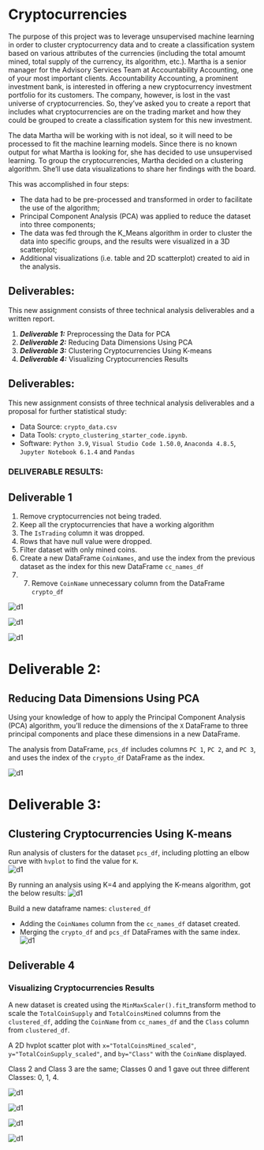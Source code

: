 # Cryptocurrencies

The purpose of this project was to leverage unsupervised machine learning in order to cluster cryptocurrency data and to create a classification system based on various attributes of the currencies (including the total amoumt mined, total supply of the currency, its algorithm, etc.). Martha is a senior manager for the Advisory Services Team at Accountability Accounting, one of your most important clients. Accountability Accounting, a prominent investment bank, is interested in offering a new cryptocurrency investment portfolio for its customers. The company, however, is lost in the vast universe of cryptocurrencies. So, they’ve asked you to create a report that includes what cryptocurrencies are on the trading market and how they could be grouped to create a classification system for this new investment.

The data Martha will be working with is not ideal, so it will need to be processed to fit the machine learning models. Since there is no known output for what Martha is looking for, she has decided to use unsupervised learning. To group the cryptocurrencies, Martha decided on a clustering algorithm. She’ll use data visualizations to share her findings with the board.


This was accomplished in four steps:

- The data had to be pre-processed and transformed in order to facilitate the use of the algorithm;
- Principal Component Analysis (PCA) was applied to reduce the dataset into three components;
- The data was fed through the K_Means algorithm in order to cluster the data into specific groups, and the results were visualized in a 3D scatterplot;
- Additional visualizations (i.e. table and 2D scatterplot) created to aid in the analysis.

## Deliverables:
This new assignment consists of three technical analysis deliverables and a written report.

1. ***Deliverable 1:*** Preprocessing the Data for PCA
2. ***Deliverable 2:*** Reducing Data Dimensions Using PCA
3. ***Deliverable 3:*** Clustering Cryptocurrencies Using K-means
4. ***Deliverable 4:*** Visualizing Cryptocurrencies Results


## Deliverables:
This new assignment consists of three technical analysis deliverables and a proposal for further statistical study:

* Data Source: `crypto_data.csv`
* Data Tools:  `crypto_clustering_starter_code.ipynb`.
* Software: `Python 3.9`, `Visual Studio Code 1.50.0`, `Anaconda 4.8.5`, `Jupyter Notebook 6.1.4` and `Pandas`

### DELIVERABLE RESULTS:
## Deliverable 1

1. Remove cryptocurrencies not being traded.
2. Keep all the cryptocurrencies that have a working algorithm
3. The `IsTrading` column it was dropped.
4. Rows that have null value were dropped.
5. Filter dataset with only mined coins.
6. Create a new DataFrame `CoinNames`, and use the index from the previous dataset as the index for this new DataFrame `cc_names_df`  
7. 7. Remove `CoinName` unnecessary column from the DataFrame `crypto_df`    

![d1](https://github.com/SLCunningham21/Cryptocurrencies/blob/main/Resources/Images/s1.png)


![d1](https://github.com/SLCunningham21/Cryptocurrencies/blob/main/Resources/Images/s2.png)


![d1](https://github.com/SLCunningham21/Cryptocurrencies/blob/main/Resources/Images/s3.png)


# Deliverable 2:  
## Reducing Data Dimensions Using PCA 
Using your knowledge of how to apply the Principal Component Analysis (PCA) algorithm, you’ll reduce the dimensions of the `X` DataFrame to three principal components and place these dimensions in a new DataFrame.

The analysis from DataFrame, `pcs_df` includes columns `PC 1`, `PC 2`, and `PC 3`, and uses the index of the `crypto_df` DataFrame as the index.  

![d1](https://github.com/SLCunningham21/Cryptocurrencies/blob/main/Resources/Images/s4.png)

# Deliverable 3:  
## Clustering Cryptocurrencies Using K-means 

Run analysis of clusters for the dataset `pcs_df`, including plotting an elbow curve with `hvplot` to find the value for `K`.  
![d1](https://github.com/SLCunningham21/Cryptocurrencies/blob/main/Resources/Images/s5.png)


By running an analysis using K=4 and applying the K-means algorithm, got the below results:
![d1](https://github.com/SLCunningham21/Cryptocurrencies/blob/main/Resources/Images/s6.png)


Build a new dataframe names: `clustered_df` 

* Adding the `CoinNames` column from the `cc_names_df` dataset created.  
* Merging the `crypto_df` and `pcs_df` DataFrames with the same index.
![d1](https://github.com/SLCunningham21/Cryptocurrencies/blob/main/Resources/Images/s7.png)


## Deliverable 4
### Visualizing Cryptocurrencies Results

A new dataset is created using the `MinMaxScaler().fit`_transform method to scale the `TotalCoinSupply` and `TotalCoinsMined` columns from the `clustered_df`, adding the `CoinName` from `cc_names_df` and the `Class` column from `clustered_df`.

A 2D hvplot scatter plot with `x="TotalCoinsMined_scaled"`, `y="TotalCoinSupply_scaled"`, and `by="Class"` with the `CoinName` displayed.

Class 2 and Class 3 are the same; Classes 0 and 1 gave out three different Classes: 0, 1, 4.

![d1](https://github.com/SLCunningham21/Cryptocurrencies/blob/main/Resources/Images/s10.png)


![d1](https://github.com/SLCunningham21/Cryptocurrencies/blob/main/Resources/Images/s11.png)


![d1](https://github.com/SLCunningham21/Cryptocurrencies/blob/main/Resources/Images/s12.png)


![d1](https://github.com/SLCunningham21/Cryptocurrencies/blob/main/Resources/Images/s13.png)





